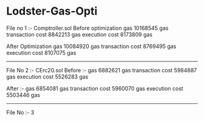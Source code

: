 # Lodster-Gas-Opti

File no 1 :- 
Comptroller.sol 
Before optimization 
gas	10168545 gas
transaction cost	8842213 gas 
execution cost	8173809 gas 

After Optimization 
gas	10084920 gas
transaction cost	8769495 gas 
execution cost	8107075 gas 

--------------------------------------------------------------------------------------------------------------------

File No 2 :- CErc20.sol
Before :- 
gas	6882621 gas
transaction cost	5984887 gas 
execution cost	5526283 gas 


After :- 
gas	6854081 gas
transaction cost	5960070 gas 
execution cost	5503446 gas 

------------------------------------------------------------------------------------------------------------------

File No :- 3 

